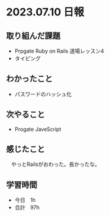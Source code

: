 # 2023.07.10 日報

## 取り組んだ課題
- Prpgate Ruby on Rails 道場レッスン4
- タイピング

## わかったこと
- パスワードのハッシュ化

## 次やること
- Progate JaveScript

## 感じたこと
　やっとRailsがおわった。長かったな。

## 学習時間
- 今日　1h
- 合計　97h
